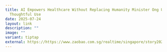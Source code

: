 ```yaml
---
title: AI Empowers Healthcare Without Replacing Humanity Minister Ong Urges
  Thoughtful Use
date: 2025-07-24
layout: link
description: ""
image: ""
variant: tiptap
external: https://https://www.zaobao.com.sg/realtime/singapore/story20250710-7115956
---
```

